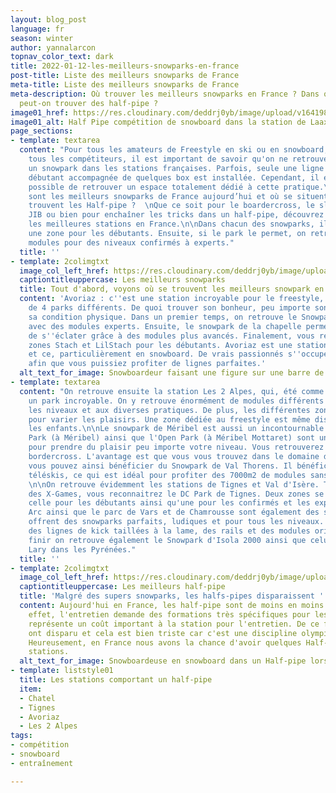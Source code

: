 ```yaml
---
layout: blog_post
language: fr
season: winter
author: yannalarcon
topnav_color_text: dark
title: 2022-01-12-les-meilleurs-snowparks-en-france
post-title: Liste des meilleurs snowparks de France
meta-title: Liste des meilleurs snowparks de France
meta-description: Où trouver les meilleurs snowparks en France ? Dans quelles stations
  peut-on trouver des half-pipe ?
image01_href: https://res.cloudinary.com/deddrj0yb/image/upload/v1641985183/website/blog/Hiver/jproducer-n708F8cxtBY-unsplash_qb4dhj.jpg
image01_alt: Half Pipe compétition de snowboard dans la station de Laax
page_sections:
- template: textarea
  content: "Pour tous les amateurs de Freestyle en ski ou en snowboard, ainsi que
    tous les compétiteurs, il est important de savoir qu'on ne retrouve pas systématiquement
    un snowpark dans les stations françaises. Parfois, seule une ligne de kick pour
    débutant accompagnée de quelques box est installée. Cependant, il est parfois
    possible de retrouver un espace totalement dédié à cette pratique.\n\nMais quels
    sont les meilleurs snowparks de France aujourd’hui et où se situent-ils ? Où se
    trouvent les Half-pipe ?  \nQue ce soit pour le boardercross, le slopestyle, le
    JIB ou bien pour enchaîner les tricks dans un half-pipe, découvrez où se trouvent
    les meilleures stations en France.\n\nDans chacun des snowparks, il y aura systématiquement
    une zone pour les débutants. Ensuite, si le park le permet, on retrouvera des
    modules pour des niveaux confirmés à experts."
  title: ''
- template: 2colimgtxt
  image_col_left_href: https://res.cloudinary.com/deddrj0yb/image/upload/v1641985183/website/blog/Hiver/esteban-gerard-hK19iivVGJc-unsplash_x2ewzu.jpg
  captiontitleuppercase: Les meilleurs snowparks
  title: Tout d'abord, voyons où se trouvent les meilleurs snowpark en France
  content: 'Avoriaz : c''est une station incroyable pour le freestyle, elle dispose
    de 4 parks différents. De quoi trouver son bonheur, peu importe son niveau et
    sa condition physique. Dans un premier temps, on retrouve le Snowpark d''Arare
    avec des modules experts. Ensuite, le snowpark de la chapelle permettra aux confirmés
    de s''éclater grâce à des modules plus avancés. Finalement, vous retrouverez les
    zones Stach et LilStach pour les débutants. Avoriaz est une station de freestyleurs
    et ce, particulièrement en snowboard. De vrais passionnés s''occupent des parks
    afin que vous puissiez profiter de lignes parfaites.'
  alt_text_for_image: Snowboardeur faisant une figure sur une barre de slide
- template: textarea
  content: "On retrouve ensuite la station Les 2 Alpes, qui, été comme hiver offre
    un park incroyable. On y retrouve énormément de modules différents adaptés à tous
    les niveaux et aux diverses pratiques. De plus, les différentes zones sont idéales
    pour varier les plaisirs. Une zone dédiée au freestyle est même disponible pour
    les enfants.\n\nLe snowpark de Méribel est aussi un incontournable ! L'Element
    Park (à Méribel) ainsi que l'Open Park (à Méribel Mottaret) sont un bon choix
    pour prendre du plaisir peu importe votre niveau. Vous retrouverez également plusieurs
    bordercross. L'avantage est que vous vous trouvez dans le domaine des 3 vallées,
    vous pouvez ainsi bénéficier du Snowpark de Val Thorens. Il bénéficie de deux
    téléskis, ce qui est idéal pour profiter des 7000m2 de modules sans difficulté.
    \n\nOn retrouve évidemment les stations de Tignes et Val d'Isère. Terre d'accueil
    des X-Games, vous reconnaitrez le DC Park de Tignes. Deux zones se distinguent,
    celle pour les débutants ainsi qu'une pour les confirmés et les experts.\n\nLes
    Arc ainsi que le parc de Vars et de Chamrousse sont également des stations qui
    offrent des snowparks parfaits, ludiques et pour tous les niveaux. On y retrouve
    des lignes de kick taillées à la lame, des rails et des modules originaux.\n\nPour
    finir on retrouve également le Snowpark d'Isola 2000 ainsi que celui de Saint
    Lary dans les Pyrénées."
  title: ''
- template: 2colimgtxt
  image_col_left_href: https://res.cloudinary.com/deddrj0yb/image/upload/v1641985183/website/blog/Hiver/fred-heap-2dViAX55Q2k-unsplash_m5fo4f.jpg
  captiontitleuppercase: Les meilleurs half-pipe
  title: 'Malgré des supers snowparks, les halfs-pipes disparaissent '
  content: Aujourd'hui en France, les half-pipe sont de moins en moins présents. En
    effet, l'entretien demande des formations très spécifiques pour les shapeurs et
    représente un coût important à la station pour l'entretien. De ce fait, beaucoup
    ont disparu et cela est bien triste car c'est une discipline olympique incroyable.
    Heureusement, en France nous avons la chance d'avoir quelques Half-Pipe dans certaines
    stations.
  alt_text_for_image: Snowboardeuse en snowboard dans un Half-pipe lors d'une compétition
- template: liststyle01
  title: Les stations comportant un half-pipe
  item:
  - Chatel
  - Tignes
  - Avoriaz
  - Les 2 Alpes
tags:
- compétition
- snowboard
- entraînement

---
```

